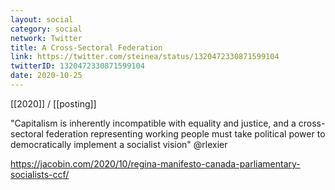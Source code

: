 ```yaml
---
layout: social
category: social
network: Twitter
title: A Cross-Sectoral Federation
link: https://twitter.com/steinea/status/1320472330871599104
twitterID: 1320472330871599104
date: 2020-10-25
---
```


[[2020]] / [[posting]]

"Capitalism is inherently incompatible with equality and justice, and a cross-sectoral federation representing working people must take political power to democratically implement a socialist vision" @rlexier

<https://jacobin.com/2020/10/regina-manifesto-canada-parliamentary-socialists-ccf/>
